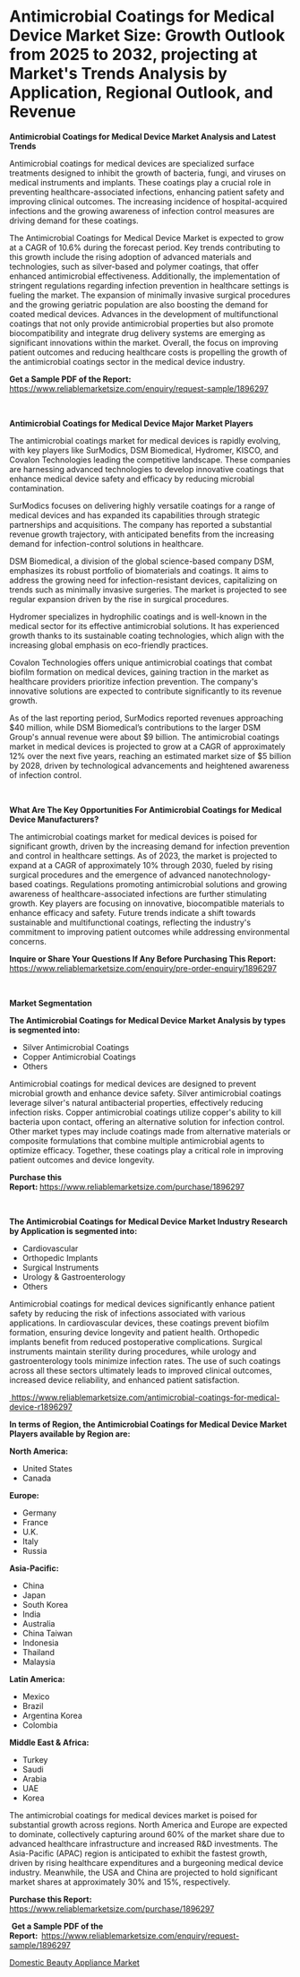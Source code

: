<p><h1>Antimicrobial Coatings for Medical Device Market Size: Growth Outlook from 2025 to 2032, projecting at Market's Trends Analysis by Application, Regional Outlook, and Revenue</h1></p><p><strong>Antimicrobial Coatings for Medical Device Market Analysis and Latest Trends</strong></p>
<p><p>Antimicrobial coatings for medical devices are specialized surface treatments designed to inhibit the growth of bacteria, fungi, and viruses on medical instruments and implants. These coatings play a crucial role in preventing healthcare-associated infections, enhancing patient safety and improving clinical outcomes. The increasing incidence of hospital-acquired infections and the growing awareness of infection control measures are driving demand for these coatings.</p><p>The Antimicrobial Coatings for Medical Device Market is expected to grow at a CAGR of 10.6% during the forecast period. Key trends contributing to this growth include the rising adoption of advanced materials and technologies, such as silver-based and polymer coatings, that offer enhanced antimicrobial effectiveness. Additionally, the implementation of stringent regulations regarding infection prevention in healthcare settings is fueling the market. The expansion of minimally invasive surgical procedures and the growing geriatric population are also boosting the demand for coated medical devices. Advances in the development of multifunctional coatings that not only provide antimicrobial properties but also promote biocompatibility and integrate drug delivery systems are emerging as significant innovations within the market. Overall, the focus on improving patient outcomes and reducing healthcare costs is propelling the growth of the antimicrobial coatings sector in the medical device industry.</p></p>
<p><strong>Get a Sample PDF of the Report:&nbsp;</strong> <a href="https://www.reliablemarketsize.com/enquiry/request-sample/1896297?utm_campaign=2795&utm_medium=2&utm_source=Github&utm_content=ia&utm_term=28032025&utm_id=antimicrobial-coatings-for-medical-device">https://www.reliablemarketsize.com/enquiry/request-sample/1896297</a></p>
<p>&nbsp;</p>
<p><strong>Antimicrobial Coatings for Medical Device Major Market Players</strong></p>
<p><p>The antimicrobial coatings market for medical devices is rapidly evolving, with key players like SurModics, DSM Biomedical, Hydromer, KISCO, and Covalon Technologies leading the competitive landscape. These companies are harnessing advanced technologies to develop innovative coatings that enhance medical device safety and efficacy by reducing microbial contamination.</p><p>SurModics focuses on delivering highly versatile coatings for a range of medical devices and has expanded its capabilities through strategic partnerships and acquisitions. The company has reported a substantial revenue growth trajectory, with anticipated benefits from the increasing demand for infection-control solutions in healthcare.</p><p>DSM Biomedical, a division of the global science-based company DSM, emphasizes its robust portfolio of biomaterials and coatings. It aims to address the growing need for infection-resistant devices, capitalizing on trends such as minimally invasive surgeries. The market is projected to see regular expansion driven by the rise in surgical procedures.</p><p>Hydromer specializes in hydrophilic coatings and is well-known in the medical sector for its effective antimicrobial solutions. It has experienced growth thanks to its sustainable coating technologies, which align with the increasing global emphasis on eco-friendly practices.</p><p>Covalon Technologies offers unique antimicrobial coatings that combat biofilm formation on medical devices, gaining traction in the market as healthcare providers prioritize infection prevention. The company's innovative solutions are expected to contribute significantly to its revenue growth.</p><p>As of the last reporting period, SurModics reported revenues approaching $40 million, while DSM Biomedical’s contributions to the larger DSM Group's annual revenue were about $9 billion. The antimicrobial coatings market in medical devices is projected to grow at a CAGR of approximately 12% over the next five years, reaching an estimated market size of $5 billion by 2028, driven by technological advancements and heightened awareness of infection control.</p></p>
<p>&nbsp;</p>
<p><strong>What Are The Key Opportunities For Antimicrobial Coatings for Medical Device Manufacturers?</strong></p>
<p><p>The antimicrobial coatings market for medical devices is poised for significant growth, driven by the increasing demand for infection prevention and control in healthcare settings. As of 2023, the market is projected to expand at a CAGR of approximately 10% through 2030, fueled by rising surgical procedures and the emergence of advanced nanotechnology-based coatings. Regulations promoting antimicrobial solutions and growing awareness of healthcare-associated infections are further stimulating growth. Key players are focusing on innovative, biocompatible materials to enhance efficacy and safety. Future trends indicate a shift towards sustainable and multifunctional coatings, reflecting the industry's commitment to improving patient outcomes while addressing environmental concerns.</p></p>
<p><strong>Inquire or Share Your Questions If Any Before Purchasing This Report:</strong> <a href="https://www.reliablemarketsize.com/enquiry/pre-order-enquiry/1896297?utm_campaign=2795&utm_medium=2&utm_source=Github&utm_content=ia&utm_term=28032025&utm_id=antimicrobial-coatings-for-medical-device">https://www.reliablemarketsize.com/enquiry/pre-order-enquiry/1896297</a></p>
<p>&nbsp;</p>
<p><strong>Market Segmentation</strong></p>
<p><strong>The Antimicrobial Coatings for Medical Device Market Analysis by types is segmented into:</strong></p>
<p><ul><li>Silver Antimicrobial Coatings</li><li>Copper Antimicrobial Coatings</li><li>Others</li></ul></p>
<p><p>Antimicrobial coatings for medical devices are designed to prevent microbial growth and enhance device safety. Silver antimicrobial coatings leverage silver's natural antibacterial properties, effectively reducing infection risks. Copper antimicrobial coatings utilize copper's ability to kill bacteria upon contact, offering an alternative solution for infection control. Other market types may include coatings made from alternative materials or composite formulations that combine multiple antimicrobial agents to optimize efficacy. Together, these coatings play a critical role in improving patient outcomes and device longevity.</p></p>
<p><strong>Purchase this Report:&nbsp;</strong><a href="https://www.reliablemarketsize.com/purchase/1896297?utm_campaign=2795&utm_medium=2&utm_source=Github&utm_content=ia&utm_term=28032025&utm_id=antimicrobial-coatings-for-medical-device">https://www.reliablemarketsize.com/purchase/1896297</a></p>
<p>&nbsp;</p>
<p><strong>The Antimicrobial Coatings for Medical Device Market Industry Research by Application is segmented into:</strong></p>
<p><ul><li>Cardiovascular</li><li>Orthopedic Implants</li><li>Surgical Instruments</li><li>Urology & Gastroenterology</li><li>Others</li></ul></p>
<p><p>Antimicrobial coatings for medical devices significantly enhance patient safety by reducing the risk of infections associated with various applications. In cardiovascular devices, these coatings prevent biofilm formation, ensuring device longevity and patient health. Orthopedic implants benefit from reduced postoperative complications. Surgical instruments maintain sterility during procedures, while urology and gastroenterology tools minimize infection rates. The use of such coatings across all these sectors ultimately leads to improved clinical outcomes, increased device reliability, and enhanced patient satisfaction.</p></p>
<p><a href="https://www.reliablemarketsize.com/antimicrobial-coatings-for-medical-device-r1896297?utm_campaign=2795&utm_medium=2&utm_source=Github&utm_content=ia&utm_term=28032025&utm_id=antimicrobial-coatings-for-medical-device">&nbsp;https://www.reliablemarketsize.com/antimicrobial-coatings-for-medical-device-r1896297</a></p>
<p><strong>In terms of Region, the Antimicrobial Coatings for Medical Device Market Players available by Region are:</strong></p>
<p>
    <p> <strong> North America: </strong>
        <ul>
            <li>United States</li>
            <li>Canada</li>
        </ul>
        </p> 
    <p> <strong> Europe: </strong>
        <ul>
            <li>Germany</li>
            <li>France</li>
            <li>U.K.</li>
            <li>Italy</li>
            <li>Russia</li>
        </ul>
        </p> 
    <p> <strong> Asia-Pacific: </strong>
        <ul>
            <li>China</li>
            <li>Japan</li>
            <li>South Korea</li>
            <li>India</li>
            <li>Australia</li>
            <li>China Taiwan</li>
            <li>Indonesia</li>
            <li>Thailand</li>
            <li>Malaysia</li>
        </ul>
        </p> 
    <p> <strong> Latin America: </strong>
        <ul>
            <li>Mexico</li>
            <li>Brazil</li>
            <li>Argentina Korea</li>
            <li>Colombia</li>
        </ul>
        </p> 
    <p> <strong> Middle East & Africa: </strong>
        <ul>
            <li>Turkey</li>
            <li>Saudi</li>
            <li>Arabia</li>
            <li>UAE</li>
            <li>Korea</li>
        </ul>
    </p>
    </p>
<p><p>The antimicrobial coatings for medical devices market is poised for substantial growth across regions. North America and Europe are expected to dominate, collectively capturing around 60% of the market share due to advanced healthcare infrastructure and increased R&D investments. The Asia-Pacific (APAC) region is anticipated to exhibit the fastest growth, driven by rising healthcare expenditures and a burgeoning medical device industry. Meanwhile, the USA and China are projected to hold significant market shares at approximately 30% and 15%, respectively.</p></p>
<p><strong>Purchase this Report: </strong><a href="https://www.reliablemarketsize.com/purchase/1896297?utm_campaign=2795&utm_medium=2&utm_source=Github&utm_content=ia&utm_term=28032025&utm_id=antimicrobial-coatings-for-medical-device">https://www.reliablemarketsize.com/purchase/1896297</a></p>
<p>&nbsp;<strong>Get a Sample PDF of the Report:&nbsp;&nbsp;</strong><a href="https://www.reliablemarketsize.com/enquiry/request-sample/1896297?utm_campaign=2795&utm_medium=2&utm_source=Github&utm_content=ia&utm_term=28032025&utm_id=antimicrobial-coatings-for-medical-device">https://www.reliablemarketsize.com/enquiry/request-sample/1896297</a></p>
<p><strong></strong></p>
<p><p><a href="https://github.com/carylgrinko/Market-Research-Report-List-1/blob/main/domestic-beauty-appliance-market.md?utm_campaign=2795&utm_medium=2&utm_source=Github&utm_content=ia&utm_term=28032025&utm_id=antimicrobial-coatings-for-medical-device">Domestic Beauty Appliance Market</a></p></p>